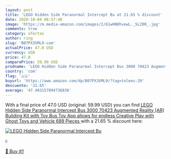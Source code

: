 ```yaml
---
layout: post
title: 'LEGO Hidden Side Paranormal Intercept Bu at 21.65 % discount'
date: 2020-10-04 08:57:40
image: 'https://m.media-amazon.com/images/I/61wHN8hvewL._SL200_.jpg'
comments: true
category: ofertas
author: ring
slug: 'B07PX3VML9-com'
actualPrice: 47.0 USD
currency: USD
price: 47.0
comparePrice: 59.99 USD
prodname: 'LEGO Hidden Side Paranormal Intercept Bus 3000 70423 Augmented Reality [AR] Building Kit with Toy Bus  Toy App allows for endless Creative Play with Ghost Toys and Vehicle  689 Pieces '
country: 'com'
flag: '🇺🇸'
buyurl: 'https://www.amazon.com/dp/B07PX3VML9/?tag=tolees-20'
descuento: '21.65'
average: '47.403157894736836'
---
```


With a final price of 47.0 USD (original: 59.99 USD) you can find [LEGO Hidden Side Paranormal Intercept Bus 3000 70423 Augmented Reality [AR] Building Kit with Toy Bus  Toy App allows for endless Creative Play with Ghost Toys and Vehicle  689 Pieces ](https://www.amazon.com/dp/B07PX3VML9/?tag=tolees-20) with a  21.65 % discount here:

[![LEGO Hidden Side Paranormal Intercept Bu](https://m.media-amazon.com/images/I/61wHN8hvewL._SL200_.jpg)](https://www.amazon.com/dp/B07PX3VML9/?tag=tolees-20)

ℹ️:


[🛒 Buy it!!](https://www.amazon.com/dp/B07PX3VML9/?tag=tolees-20)
